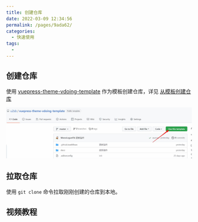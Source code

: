 ```yaml
---
title: 创建仓库
date: 2022-03-09 12:34:56
permalink: /pages/9ada62/
categories:
  - 快速使用
tags:
  -
---
```


<!-- more -->

## 创建仓库

使用 [vuepress-theme-vdoing-template](https://github.com/u2sb/vuepress-theme-vdoing-template) 作为模板创建仓库，详见 [从模板创建仓库](https://docs.github.com/cn/repositories/creating-and-managing-repositories/creating-a-repository-from-a-template)

![创建仓库](./img/Snipaste_2022-04-03_15-02-46.jpg)

## 拉取仓库

使用 `git clone` 命令拉取刚刚创建的仓库到本地。

## 视频教程

<Artplayer :src="{url:'https://user-images.githubusercontent.com/26868745/161530616-c301be93-4ae5-47ee-9959-e8b453428a4a.mp4'}" />
